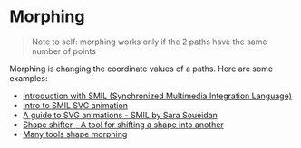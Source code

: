 # Morphing

> Note to self: morphing works only if the 2 paths have the same number of points

Morphing is changing the coordinate values of a paths. Here are some examples:
- [Introduction with SMIL (Synchronized Multimedia Integration Language)](https://css-tricks.com/svg-shape-morphing-works/)
- [Intro to SMIL SVG animation](http://codepen.io/noahblon/post/an-intro-to-svg-animation-with-smil)
- [A guide to SVG animations - SMIL by Sara Soueidan](https://css-tricks.com/guide-svg-animations-smil/)
- [Shape shifter - A tool for shifting a shape into another](https://shapeshifter.design)
- [Many tools shape morphing](https://css-tricks.com/many-tools-shape-morphing/)
